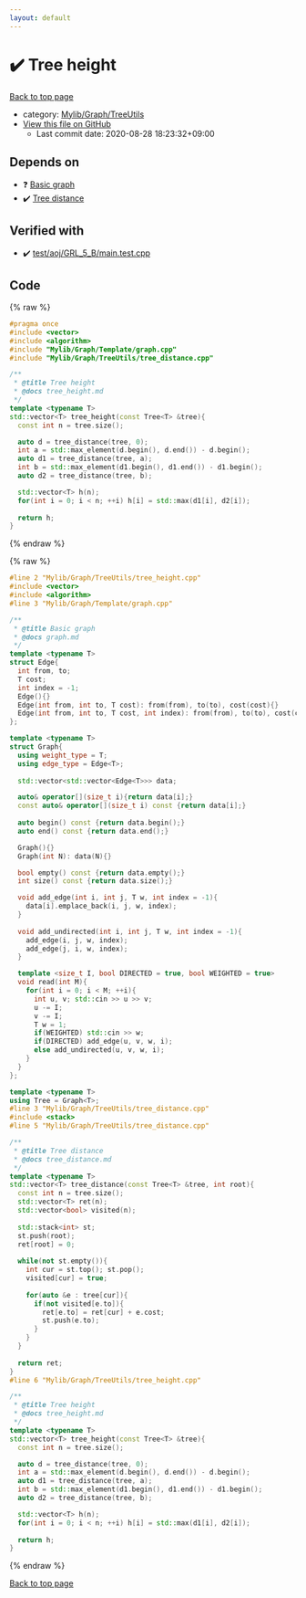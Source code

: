 ```yaml
---
layout: default
---
```


<!-- mathjax config similar to math.stackexchange -->
<script type="text/javascript" async
  src="https://cdnjs.cloudflare.com/ajax/libs/mathjax/2.7.5/MathJax.js?config=TeX-MML-AM_CHTML">
</script>
<script type="text/x-mathjax-config">
  MathJax.Hub.Config({
    TeX: { equationNumbers: { autoNumber: "AMS" }},
    tex2jax: {
      inlineMath: [ ['$','$'] ],
      processEscapes: true
    },
    "HTML-CSS": { matchFontHeight: false },
    displayAlign: "left",
    displayIndent: "2em"
  });
</script>

<script type="text/javascript" src="https://cdnjs.cloudflare.com/ajax/libs/jquery/3.4.1/jquery.min.js"></script>
<script src="https://cdn.jsdelivr.net/npm/jquery-balloon-js@1.1.2/jquery.balloon.min.js" integrity="sha256-ZEYs9VrgAeNuPvs15E39OsyOJaIkXEEt10fzxJ20+2I=" crossorigin="anonymous"></script>
<script type="text/javascript" src="../../../../assets/js/copy-button.js"></script>
<link rel="stylesheet" href="../../../../assets/css/copy-button.css" />


# :heavy_check_mark: Tree height

<a href="../../../../index.html">Back to top page</a>

* category: <a href="../../../../index.html#a41ea9974466d4f509bcbf59f2ee921e">Mylib/Graph/TreeUtils</a>
* <a href="{{ site.github.repository_url }}/blob/master/Mylib/Graph/TreeUtils/tree_height.cpp">View this file on GitHub</a>
    - Last commit date: 2020-08-28 18:23:32+09:00




## Depends on

* :question: <a href="../Template/graph.cpp.html">Basic graph</a>
* :heavy_check_mark: <a href="tree_distance.cpp.html">Tree distance</a>


## Verified with

* :heavy_check_mark: <a href="../../../../verify/test/aoj/GRL_5_B/main.test.cpp.html">test/aoj/GRL_5_B/main.test.cpp</a>


## Code

<a id="unbundled"></a>
{% raw %}
```cpp
#pragma once
#include <vector>
#include <algorithm>
#include "Mylib/Graph/Template/graph.cpp"
#include "Mylib/Graph/TreeUtils/tree_distance.cpp"

/**
 * @title Tree height
 * @docs tree_height.md
 */
template <typename T>
std::vector<T> tree_height(const Tree<T> &tree){
  const int n = tree.size();

  auto d = tree_distance(tree, 0);
  int a = std::max_element(d.begin(), d.end()) - d.begin();
  auto d1 = tree_distance(tree, a);
  int b = std::max_element(d1.begin(), d1.end()) - d1.begin();
  auto d2 = tree_distance(tree, b);

  std::vector<T> h(n);
  for(int i = 0; i < n; ++i) h[i] = std::max(d1[i], d2[i]);
    
  return h;
}

```
{% endraw %}

<a id="bundled"></a>
{% raw %}
```cpp
#line 2 "Mylib/Graph/TreeUtils/tree_height.cpp"
#include <vector>
#include <algorithm>
#line 3 "Mylib/Graph/Template/graph.cpp"

/**
 * @title Basic graph
 * @docs graph.md
 */
template <typename T>
struct Edge{
  int from, to;
  T cost;
  int index = -1;
  Edge(){}
  Edge(int from, int to, T cost): from(from), to(to), cost(cost){}
  Edge(int from, int to, T cost, int index): from(from), to(to), cost(cost), index(index){}
};

template <typename T>
struct Graph{
  using weight_type = T;
  using edge_type = Edge<T>;
  
  std::vector<std::vector<Edge<T>>> data;

  auto& operator[](size_t i){return data[i];}
  const auto& operator[](size_t i) const {return data[i];}
  
  auto begin() const {return data.begin();}
  auto end() const {return data.end();}

  Graph(){}
  Graph(int N): data(N){}

  bool empty() const {return data.empty();}
  int size() const {return data.size();}

  void add_edge(int i, int j, T w, int index = -1){
    data[i].emplace_back(i, j, w, index);
  }
  
  void add_undirected(int i, int j, T w, int index = -1){
    add_edge(i, j, w, index);
    add_edge(j, i, w, index);
  }

  template <size_t I, bool DIRECTED = true, bool WEIGHTED = true>
  void read(int M){
    for(int i = 0; i < M; ++i){
      int u, v; std::cin >> u >> v;
      u -= I;
      v -= I;
      T w = 1;
      if(WEIGHTED) std::cin >> w;
      if(DIRECTED) add_edge(u, v, w, i);
      else add_undirected(u, v, w, i);
    }
  }
};

template <typename T>
using Tree = Graph<T>;
#line 3 "Mylib/Graph/TreeUtils/tree_distance.cpp"
#include <stack>
#line 5 "Mylib/Graph/TreeUtils/tree_distance.cpp"

/**
 * @title Tree distance
 * @docs tree_distance.md
 */
template <typename T>
std::vector<T> tree_distance(const Tree<T> &tree, int root){
  const int n = tree.size();
  std::vector<T> ret(n);
  std::vector<bool> visited(n);
    
  std::stack<int> st;
  st.push(root);
  ret[root] = 0;
    
  while(not st.empty()){
    int cur = st.top(); st.pop();
    visited[cur] = true;
      
    for(auto &e : tree[cur]){
      if(not visited[e.to]){
        ret[e.to] = ret[cur] + e.cost;
        st.push(e.to);
      }
    }
  }
    
  return ret;
}
#line 6 "Mylib/Graph/TreeUtils/tree_height.cpp"

/**
 * @title Tree height
 * @docs tree_height.md
 */
template <typename T>
std::vector<T> tree_height(const Tree<T> &tree){
  const int n = tree.size();

  auto d = tree_distance(tree, 0);
  int a = std::max_element(d.begin(), d.end()) - d.begin();
  auto d1 = tree_distance(tree, a);
  int b = std::max_element(d1.begin(), d1.end()) - d1.begin();
  auto d2 = tree_distance(tree, b);

  std::vector<T> h(n);
  for(int i = 0; i < n; ++i) h[i] = std::max(d1[i], d2[i]);
    
  return h;
}

```
{% endraw %}

<a href="../../../../index.html">Back to top page</a>

